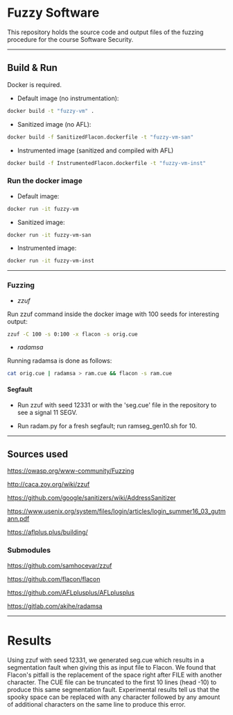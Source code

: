 # Fuzzy Software
This repository holds the source code and output files of the fuzzing procedure for the course Software Security.

---

## Build & Run

Docker is required.

* Default image (no instrumentation):

```bash
docker build -t "fuzzy-vm" .
```

* Sanitized image (no AFL):

```bash
docker build -f SanitizedFlacon.dockerfile -t "fuzzy-vm-san"
```

* Instrumented image (sanitized and compiled with AFL)

```bash
docker build -f InstrumentedFlacon.dockerfile -t "fuzzy-vm-inst"
```

### Run the docker image

* Default image:

```bash
docker run -it fuzzy-vm
```

* Sanitized image:

```bash
docker run -it fuzzy-vm-san
```

* Instrumented image:

```bash
docker run -it fuzzy-vm-inst
```

---

### Fuzzing

* _zzuf_

Run zzuf command inside the docker image with 100 seeds for interesting output:

```bash
zzuf -C 100 -s 0:100 -x flacon -s orig.cue
```

* _radamsa_

Running radamsa is done as follows:

```bash
cat orig.cue | radamsa > ram.cue && flacon -s ram.cue
```

#### Segfault

* Run zzuf with seed 12331 or with the 'seg.cue' file in the repository to see a signal 11 SEGV.

* Run radam.py for a fresh segfault; run ramseg\_gen10.sh for 10.

---

## Sources used

https://owasp.org/www-community/Fuzzing

http://caca.zoy.org/wiki/zzuf

https://github.com/google/sanitizers/wiki/AddressSanitizer

https://www.usenix.org/system/files/login/articles/login_summer16_03_gutmann.pdf

https://aflplus.plus/building/

### Submodules

https://github.com/samhocevar/zzuf

https://github.com/flacon/flacon

https://github.com/AFLplusplus/AFLplusplus

https://gitlab.com/akihe/radamsa

---

# Results

Using zzuf with seed 12331, we generated seg.cue which results in a segmentation fault when giving this as input file to Flacon. We found that Flacon's pitfall is the replacement of the space right after FILE with another character. The CUE file can be truncated to the first 10 lines (head -10) to produce this same segmentation fault. Experimental results tell us that the spooky space can be replaced with any character followed by any amount of additional characters on the same line to produce this error.

